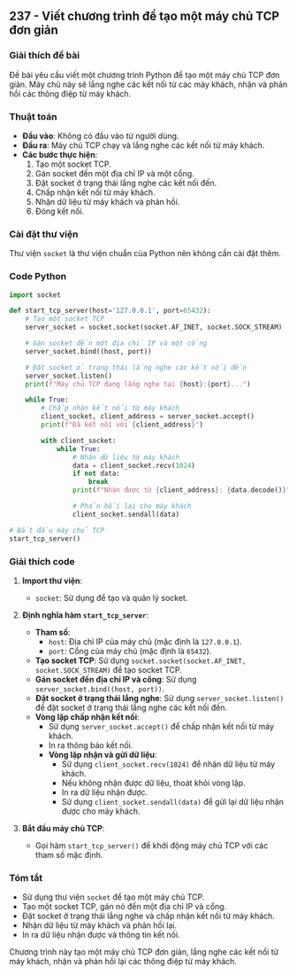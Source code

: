 ## 237 - Viết chương trình để tạo một máy chủ TCP đơn giản

### Giải thích đề bài

Đề bài yêu cầu viết một chương trình Python để tạo một máy chủ TCP đơn giản. Máy chủ này sẽ lắng nghe các kết nối từ các máy khách, nhận và phản hồi các thông điệp từ máy khách.

### Thuật toán

- **Đầu vào**: Không có đầu vào từ người dùng.
- **Đầu ra**: Máy chủ TCP chạy và lắng nghe các kết nối từ máy khách.
- **Các bước thực hiện**:
  1. Tạo một socket TCP.
  2. Gán socket đến một địa chỉ IP và một cổng.
  3. Đặt socket ở trạng thái lắng nghe các kết nối đến.
  4. Chấp nhận kết nối từ máy khách.
  5. Nhận dữ liệu từ máy khách và phản hồi.
  6. Đóng kết nối.

### Cài đặt thư viện

Thư viện `socket` là thư viện chuẩn của Python nên không cần cài đặt thêm.

### Code Python

```python
import socket

def start_tcp_server(host='127.0.0.1', port=65432):
    # Tạo một socket TCP
    server_socket = socket.socket(socket.AF_INET, socket.SOCK_STREAM)

    # Gán socket đến một địa chỉ IP và một cổng
    server_socket.bind((host, port))

    # Đặt socket ở trạng thái lắng nghe các kết nối đến
    server_socket.listen()
    print(f"Máy chủ TCP đang lắng nghe tại {host}:{port}...")

    while True:
        # Chấp nhận kết nối từ máy khách
        client_socket, client_address = server_socket.accept()
        print(f"Đã kết nối với {client_address}")

        with client_socket:
            while True:
                # Nhận dữ liệu từ máy khách
                data = client_socket.recv(1024)
                if not data:
                    break
                print(f"Nhận được từ {client_address}: {data.decode()}")

                # Phản hồi lại cho máy khách
                client_socket.sendall(data)

# Bắt đầu máy chủ TCP
start_tcp_server()
```

### Giải thích code

1. **Import thư viện**:

   - `socket`: Sử dụng để tạo và quản lý socket.

2. **Định nghĩa hàm `start_tcp_server`**:

   - **Tham số**:
     - `host`: Địa chỉ IP của máy chủ (mặc định là `127.0.0.1`).
     - `port`: Cổng của máy chủ (mặc định là `65432`).
   - **Tạo socket TCP**: Sử dụng `socket.socket(socket.AF_INET, socket.SOCK_STREAM)` để tạo socket TCP.
   - **Gán socket đến địa chỉ IP và cổng**: Sử dụng `server_socket.bind((host, port))`.
   - **Đặt socket ở trạng thái lắng nghe**: Sử dụng `server_socket.listen()` để đặt socket ở trạng thái lắng nghe các kết nối đến.
   - **Vòng lặp chấp nhận kết nối**:
     - Sử dụng `server_socket.accept()` để chấp nhận kết nối từ máy khách.
     - In ra thông báo kết nối.
     - **Vòng lặp nhận và gửi dữ liệu**:
       - Sử dụng `client_socket.recv(1024)` để nhận dữ liệu từ máy khách.
       - Nếu không nhận được dữ liệu, thoát khỏi vòng lặp.
       - In ra dữ liệu nhận được.
       - Sử dụng `client_socket.sendall(data)` để gửi lại dữ liệu nhận được cho máy khách.

3. **Bắt đầu máy chủ TCP**:
   - Gọi hàm `start_tcp_server()` để khởi động máy chủ TCP với các tham số mặc định.

### Tóm tắt

- Sử dụng thư viện `socket` để tạo một máy chủ TCP.
- Tạo một socket TCP, gán nó đến một địa chỉ IP và cổng.
- Đặt socket ở trạng thái lắng nghe và chấp nhận kết nối từ máy khách.
- Nhận dữ liệu từ máy khách và phản hồi lại.
- In ra dữ liệu nhận được và thông tin kết nối.

Chương trình này tạo một máy chủ TCP đơn giản, lắng nghe các kết nối từ máy khách, nhận và phản hồi lại các thông điệp từ máy khách.

